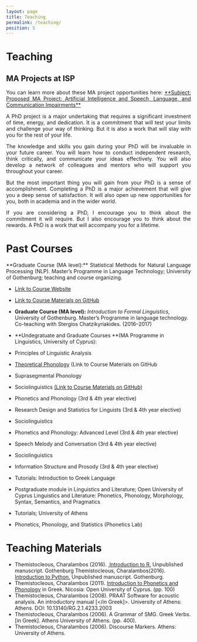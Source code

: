 ```yaml
---
layout: page
title: Teaching
permalink: /teaching/
position: 5
---
```


# Teaching

## MA Projects at ISP
<p style="text-align:justify">You can learn more about these MA project opportunities here: <a href="/projectsma/">**Subject: Proposed MA Project: Artificial Intelligence and Speech, Language, and Communication Impairments**</a></p>

<p style="text-align:justify">A PhD project is a major undertaking that requires a significant investment of time, energy, and dedication. It is a commitment that will test your limits and challenge your way of thinking. But it is also a work that will stay with you for the rest of your life.</p>

<p style="text-align:justify">The knowledge and skills you gain during your PhD will be invaluable in your future career. You will learn how to conduct independent research, think critically, and communicate your ideas effectively. You will also develop a network of colleagues and mentors who will support you throughout your career.</p>

<p style="text-align:justify">But the most important thing you will gain from your PhD is a sense of accomplishment. Completing a PhD is a major achievement that will give you a deep sense of satisfaction. It will also open up new opportunities for you, both in academia and in the wider world.</p>

<p style="text-align:justify">If you are considering a PhD, I encourage you to think about the commitment it will require. But I also encourage you to think about the rewards. A PhD is a work that will accompany you for a lifetime.</p>

# Past Courses
<p style="text-align:justify">**Graduate Course (MA level):** Statistical Methods for Natural Language Processing (NLP). Master’s Programme in Language Technology; University of Gothenburg; teaching and course organizing.</p>

- [Link to Course Website]({{home-url}}/assets/pages/MLT.html) 
- <a href="https://github.com/themistocleous/StatisticalMethodsNLP">Link to Course Materials on GitHub</a>

- **Graduate Course (MA level):** *Introduction to Formal Linguistics*, University of Gothenburg. Master’s Programme in language technology. Co-teaching with Stergios Chatzikyriakides. (2016–2017)

- **Undegratuate and Graduate Courses **(MA Programme in Linguistics, University of Cyprus):
- Principles of Linguistic Analysis
- [Theoretical Phonology](https://github.com/themistocleous/course_phonetics") (Link to Course Materials on GitHub
- Suprasegmental Phonology
- Sociolinguistics <a href="https://github.com/themistocleous/course_sociolinguistics2014">(Link to Course Materials on GitHub)</a>
- Phonetics and Phonology (3rd &amp; 4th year elective)
- Research Design and Statistics for Linguists (3rd &amp; 4th year elective) 
- Sociolinguistics 
- Phonetics and Phonology: Advanced Level (3rd &amp; 4th year elective)
- Speech Melody and Conversation (3rd &amp; 4th year elective)
- Sociolinguistics
- Information Structure and Prosody (3rd &amp; 4th year elective)
- Tutorials: Introduction to Greek Language
- Postgraduate module in Linguistics and Literature; Open University of Cyprus Linguistics and Literature: Phonetics, Phonology, Morphology, Syntax, Semantics, and Pragmatics
- Tutorials; University of Athens
- Phonetics, Phonology, and Statistics (Phonetics Lab)

# Teaching Materials
- Themistocleous, Charalambos (2016). <a href="/assets/pages/RIntroCover.pdf" class="uri"> Introduction to R.</a> Unpublished manuscript. Gothenburg
Themistocleous, Charalambos(2016). <a href="/research/project/2017/05/31/python.html" class="uri">Introduction to Python.</a> Unpublished manuscript. Gothenburg.
- Themistocleous, Charalambos (2011). <a href="/assets/papers/Phonetics_IntroGR.pdf">Introduction to Phonetics and Phonology</a> in Greek. Nicosia: Open University of Cyprus. (pp. 100)
- Themistocleous, Charalambos (2008). PRAAT Software for acoustic analysis. An introductory manual [</in Greek]>. University of Athens: Athens. DOI: 10.13140/RG.2.1.4233.2003
- Themistocleous, Charalambos (2006). A Grammar of SMG. Greek Verbs. [in Greek]. Athens University of Athens. (pp. 400).
- Themistocleous, Charalambos (2006). Discourse Markers. Athens: University of Athens.

